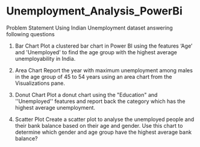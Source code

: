 # Unemployment_Analysis_PowerBi

Problem Statement
Using Indian Unemployment dataset answering following questions

1. Bar Chart
    Plot a clustered bar chart in Power BI using the features ‘Age’ and 'Unemployed' to find the age group with the highest average unemployability in India.
    
2. Area Chart
    Report the year with maximum unemployment among males in the age group of 45 to 54 years using an area chart from the Visualizations pane.

3. Donut Chart
    Plot a donut chart using the "Education" and ''Unemployed'' features and report back the category which has the highest average unemployment.
    
4. Scatter Plot
    Create a scatter plot to analyse the unemployed people and their bank balance based on their age and gender. Use this chart to determine which gender and age group have the highest average bank balance?
